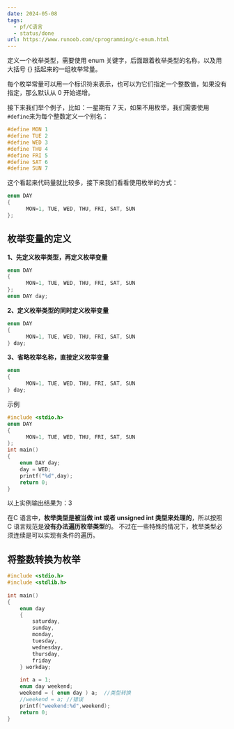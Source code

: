 ```yaml
---
date: 2024-05-08
tags:
  - pf/C语言
  - status/done
url: https://www.runoob.com/cprogramming/c-enum.html
---
```


定义一个枚举类型，需要使用 enum 关键字，后面跟着枚举类型的名称，以及用大括号 {} 括起来的一组枚举常量。

每个枚举常量可以用一个标识符来表示，也可以为它们指定一个整数值，如果没有指定，那么默认从 0 开始递增。

接下来我们举个例子，比如：一星期有 7 天，如果不用枚举，我们需要使用 `#define`来为每个整数定义一个别名：

```c
#define MON 1
#define TUE 2
#define WED 3
#define THU 4
#define FRI 5
#define SAT 6
#define SUN 7
```

这个看起来代码量就比较多，接下来我们看看使用枚举的方式：

```c
enum DAY
{
      MON=1, TUE, WED, THU, FRI, SAT, SUN
};
```

## 枚举变量的定义

**1、先定义枚举类型，再定义枚举变量**

```c
enum DAY
{
      MON=1, TUE, WED, THU, FRI, SAT, SUN
};
enum DAY day;
```

**2、定义枚举类型的同时定义枚举变量**

```c
enum DAY
{
      MON=1, TUE, WED, THU, FRI, SAT, SUN
} day;
```

**3、省略枚举名称，直接定义枚举变量**

```c
enum
{
      MON=1, TUE, WED, THU, FRI, SAT, SUN
} day;
```

示例

```c
#include <stdio.h>
enum DAY
{
      MON=1, TUE, WED, THU, FRI, SAT, SUN
};
int main()
{
    enum DAY day;
    day = WED;
    printf("%d",day);
    return 0;
}
```

以上实例输出结果为：3

在C 语言中，**枚举类型是被当做 int 或者 unsigned int 类型来处理的**，所以按照 C 语言规范是**没有办法遍历枚举类型**的。
不过在一些特殊的情况下，枚举类型必须连续是可以实现有条件的遍历。
## 将整数转换为枚举

```c
#include <stdio.h>
#include <stdlib.h>
 
int main()
{
    enum day
    {
        saturday,
        sunday,
        monday,
        tuesday,
        wednesday,
        thursday,
        friday
    } workday;
 
    int a = 1;
    enum day weekend;
    weekend = ( enum day ) a;  //类型转换
    //weekend = a; //错误
    printf("weekend:%d",weekend);
    return 0;
}
```
